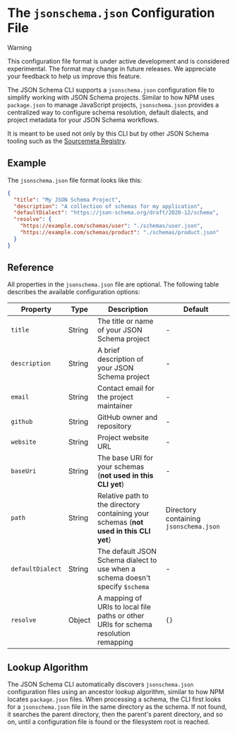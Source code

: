 The `jsonschema.json` Configuration File
========================================

> [!WARNING]
> This configuration file format is under active development and is considered
> experimental. The format may change in future releases. We appreciate your
> feedback to help us improve this feature.

The JSON Schema CLI supports a `jsonschema.json` configuration file to simplify
working with JSON Schema projects. Similar to how NPM uses `package.json` to
manage JavaScript projects, `jsonschema.json` provides a centralized way to
configure schema resolution, default dialects, and project metadata for your
JSON Schema workflows.

It is meant to be used not only by this CLI but by other JSON Schema tooling
such as the [Sourcemeta Registry](https://registry.sourcemeta.com).

Example
-------

The `jsonschema.json` file format looks like this:

```json
{
  "title": "My JSON Schema Project",
  "description": "A collection of schemas for my application",
  "defaultDialect": "https://json-schema.org/draft/2020-12/schema",
  "resolve": {
    "https://example.com/schemas/user": "./schemas/user.json",
    "https://example.com/schemas/product": "./schemas/product.json"
  }
}
```

Reference
---------

All properties in the `jsonschema.json` file are optional. The following table
describes the available configuration options:

| Property | Type | Description | Default |
|-------|------|-------------|---------|
| `title` | String | The title or name of your JSON Schema project | - |
| `description` | String | A brief description of your JSON Schema project | - |
| `email` | String | Contact email for the project maintainer | - |
| `github` | String | GitHub owner and repository | - |
| `website` | String | Project website URL | - |
| `baseUri` | String | The base URI for your schemas (**not used in this CLI yet**) | - |
| `path` | String | Relative path to the directory containing your schemas (**not used in this CLI yet**) | Directory containing `jsonschema.json` |
| `defaultDialect` | String | The default JSON Schema dialect to use when a schema doesn't specify `$schema` | - |
| `resolve` | Object | A mapping of URIs to local file paths or other URIs for schema resolution remapping | `{}` |

Lookup Algorithm
----------------

The JSON Schema CLI automatically discovers `jsonschema.json` configuration files using an ancestor lookup algorithm, similar to how NPM locates `package.json` files. When processing a schema, the CLI first looks for a `jsonschema.json` file in the same directory as the schema. If not found, it searches the parent directory, then the parent's parent directory, and so on, until a configuration file is found or the filesystem root is reached.
